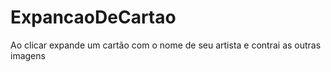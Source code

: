 # ExpancaoDeCartao
Ao clicar expande um cartão com o nome de seu artista e contrai as outras imagens
